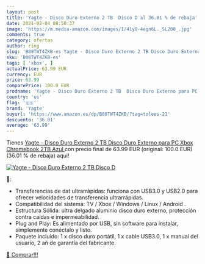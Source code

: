```yaml
---
layout: post
title: 'Yagte - Disco Duro Externo 2 TB  Disco D al 36.01 % de rebaja'
date: 2021-02-04 08:50:37
image: 'https://m.media-amazon.com/images/I/41y8-4egn6L._SL200_.jpg'
comments: true
category: ofertas
author: ring
slug: 'B08TWT4ZKB-es Yagte - Disco Duro Externo 2 TB Disco Duro Externo para PC...'
sku: 'B08TWT4ZKB-es'
tags: [ 'xbox', ]
actualPrice: 63.99 EUR
currency: EUR
price: 63.99
comparePrice: 100.0 EUR
prodname: 'Yagte - Disco Duro Externo 2 TB  Disco Duro Externo para PC  Xbox  Chromebook 2TB Azul '
country: 'es'
flag: '🇪🇸'
brand: 'Yagte'
buyurl: 'https://www.amazon.es/dp/B08TWT4ZKB/?tag=tolees-21'
descuento: '36.01'
average: '63.99'
---
```


Tienes [Yagte - Disco Duro Externo 2 TB  Disco Duro Externo para PC  Xbox  Chromebook 2TB Azul ](https://www.amazon.es/dp/B08TWT4ZKB/?tag=tolees-21) con precio final de  63.99 EUR (original: 100.0 EUR) (36.01 %  de rebaja) aqui!

[![Yagte - Disco Duro Externo 2 TB  Disco D](https://m.media-amazon.com/images/I/41y8-4egn6L._SL200_.jpg)](https://www.amazon.es/dp/B08TWT4ZKB/?tag=tolees-21)

🔎:

- Transferencias de dat ultrarrápidas: funciona con USB3.0 y USB2.0 para ofrecer velocidades de transferencia ultrarrápidas.
- Compatibilidad del sistema: TV / Xbox / Windows / Linux / Android .
- Estructura Sólida: ultra delgado aluminio disco duro externo, protección contra caídas e impermeabilidad.
- Plug and Play: Es alimentado por USB, sin software para instalar, simplemente conéctalo y listo.
- Paquete incluido: 1 x disco duro portátil, 1 x cable USB3.0, 1 x manual del usuario, 2 añ de garantía del fabricante.

[🛒 Comprar!!!](https://www.amazon.es/dp/B08TWT4ZKB/?tag=tolees-21)
